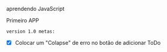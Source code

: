 aprendendo JavaScript 

Primeiro APP 

`version 1.0 metas:`
- [x] Colocar um "Colapse" de erro no botão de adicionar ToDo
